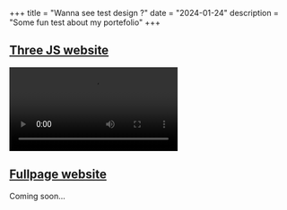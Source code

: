 +++
title = "Wanna see test design ?"
date = "2024-01-24"
description = "Some fun test about my portefolio"
+++

## <a href="https://three.savinienbarbotaud.fr" target="_blank">Three JS website</a>

<a href="https://three.savinienbarbotaud.fr" target="_blank">
    <video autoplay replay>
      <source src="/video/three.mp4" type="video/mp4">
      Your browser does not support the video tag.
    </video> 
</a>

## <a href="https://fullpage.savinienbarbotaud.fr" target="_blank">Fullpage website</a>

Coming soon...